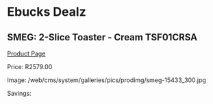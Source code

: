 
# Ebucks Dealz
## SMEG: 2-Slice Toaster - Cream TSF01CRSA
[Product Page](https://www.ebucks.com/web/shop/productSelected.do?prodId=286771545&catId=704985963)

Price: R2579.00

Image: /web/cms/system/galleries/pics/prodimg/smeg-15433_300.jpg

Savings: 


	